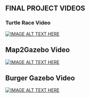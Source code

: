 ## FINAL PROJECT VIDEOS


### Turtle Race Video


[![IMAGE ALT TEXT HERE](http://img.youtube.com/vi/x6qCkaBSujM/0.jpg)](http://www.youtube.com/watch?v=x6qCkaBSujM)


## Map2Gazebo Video


[![IMAGE ALT TEXT HERE](http://img.youtube.com/vi/_1ClWxvV4nY/0.jpg)](http://www.youtube.com/watch?v=_1ClWxvV4nY)


## Burger Gazebo Video 

[![IMAGE ALT TEXT HERE](http://img.youtube.com/vi/Z81-UthuRuA/0.jpg)](http://www.youtube.com/watch?v=Z81-UthuRuA)



